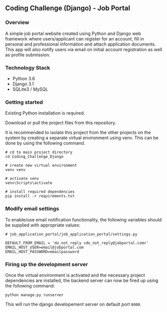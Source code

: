 ## Coding Challenge (Django) - Job Portal

### Overview
A simple job portal website created using Python and Django web framework where users/applicant can register for an account, fill in personal and professional information and attach application documents. This app will also notify users via email on initial account registration as well as profile submission.


### Technology Stack

 - Python 3.6
 - Django 3.1
 - SQLite3 / MySQL

### Getting started

Existing Python installation is required.

Download or pull the project files from this repository.

It is recommended to isolate this project from the other projects on the system by creating a separate virtual environment using venv. This can be done by using the following command.

    # cd to main project directory
    cd Coding_Challenge_Django
    
    # create new virtual environment
    venv venv

    # activate venv
    venv\Scripts\activate

    # install required dependencies
    pip install -r requirements.txt

### Modify email settings

To enable/use email notification functionality, the following variables should be supplied with appropriate values:

    # job_application_portal/job_application_portal/settings.py

    DEFAULT_FROM_EMAIL = 'do_not_reply <do_not_reply@jobportal.com>'
    EMAIL_HOST_USER=email@jobportal.com
    EMAIL_HOST_PASSWORD=emailpassword


### Firing up the development server

Once the virtual environment is activated  and the necessary project dependencies are installed, the backend server can now be fired up using the following command:
   
    python manage.py runserver

This will run the django developement server on default port `8000`.
